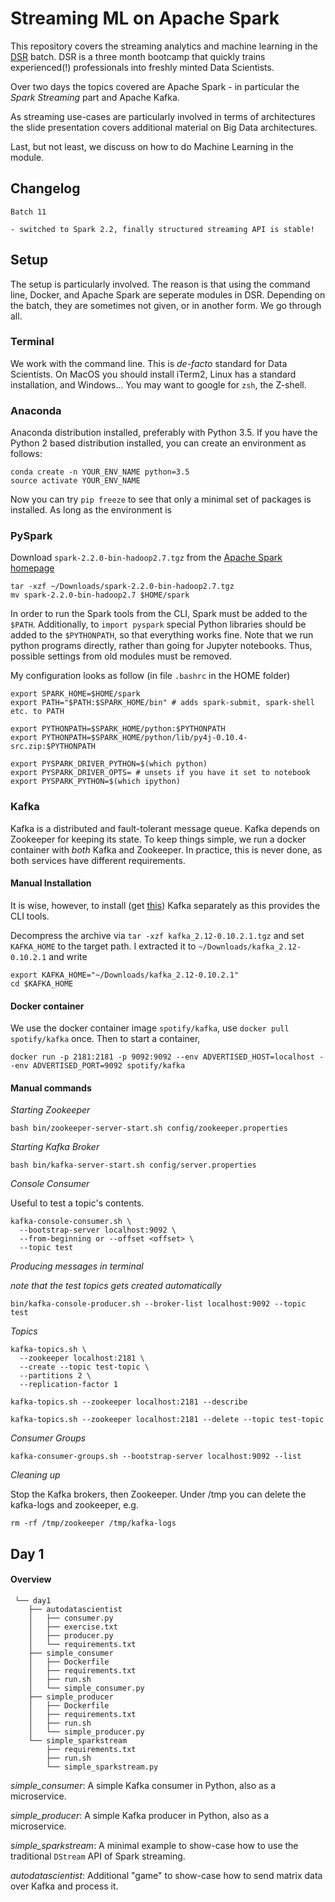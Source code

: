 # Streaming ML on Apache Spark

This repository covers the streaming analytics and machine learning in the [DSR](https://www.datascienceretreat.com) batch. DSR is a three month bootcamp that quickly trains experienced(!) professionals into freshly minted Data Scientists.

Over two days the topics covered are Apache Spark - in particular the *Spark Streaming* part and Apache Kafka.

As streaming use-cases are particularly involved in terms of architectures the slide presentation covers additional material on Big Data architectures.

Last, but not least, we discuss on how to do Machine Learning in the module.
## Changelog

```
Batch 11

- switched to Spark 2.2, finally structured streaming API is stable!
```

## Setup

The setup is particularly involved. The reason is that using the command line, Docker, and Apache Spark are seperate modules in DSR. Depending on the batch, they are sometimes not given, or in another form. We go through all.
### Terminal

We work with the command line. This is *de-facto* standard for Data Scientists. On MacOS you should install iTerm2, Linux has a standard installation, and Windows... You may want to google for `zsh`, the Z-shell.

### Anaconda 

Anaconda distribution installed, preferably with Python 3.5. If you have the Python 2 based distribution installed, you can create an environment as follows:

```
conda create -n YOUR_ENV_NAME python=3.5
source activate YOUR_ENV_NAME
```

Now you can try `pip freeze` to see that only a minimal set of packages is installed. As long as the environment is 

### PySpark 

Download `spark-2.2.0-bin-hadoop2.7.tgz` from the [Apache Spark homepage](https://spark.apache.org)

```
tar -xzf ~/Downloads/spark-2.2.0-bin-hadoop2.7.tgz
mv spark-2.2.0-bin-hadoop2.7 $HOME/spark
```

In order to run the Spark tools from the CLI, Spark must be added to the `$PATH`. Additionally, to `import pyspark` special Python libraries should be added to the `$PYTHONPATH`, so that everything works fine. Note that we run python programs directly, rather than going for Jupyter notebooks. Thus, possible settings from old modules must be removed.

My configuration looks as follow (in file `.bashrc` in the HOME folder)

```
export SPARK_HOME=$HOME/spark
export PATH="$PATH:$SPARK_HOME/bin" # adds spark-submit, spark-shell etc. to PATH

export PYTHONPATH=$SPARK_HOME/python:$PYTHONPATH
export PYTHONPATH=$SPARK_HOME/python/lib/py4j-0.10.4-src.zip:$PYTHONPATH

export PYSPARK_DRIVER_PYTHON=$(which python)
export PYSPARK_DRIVER_OPTS= # unsets if you have it set to notebook
export PYSPARK_PYTHON=$(which ipython)
```

### Kafka

Kafka is a distributed and fault-tolerant message queue. Kafka depends on Zookeeper for keeping its state. To keep things simple, we run a docker container with _both_ Kafka and Zookeeper. In practice, this is never done, as both services have different requirements. 

#### Manual Installation
It is wise, however, to install (get [this](https://www.apache.org/dyn/closer.cgi?path=/kafka/0.10.2.1/kafka_2.12-0.10.2.1.tgz)) Kafka separately as this provides the CLI tools.

Decompress the archive via `tar -xzf kafka_2.12-0.10.2.1.tgz` and set `KAFKA_HOME` to the target path. I extracted it to `~/Downloads/kafka_2.12-0.10.2.1` and write

```
export KAFKA_HOME="~/Downloads/kafka_2.12-0.10.2.1"
cd $KAFKA_HOME
```

#### Docker container
We use the docker container image `spotify/kafka`, use `docker pull spotify/kafka` once. Then to start a container,

```
docker run -p 2181:2181 -p 9092:9092 --env ADVERTISED_HOST=localhost --env ADVERTISED_PORT=9092 spotify/kafka
```

#### Manual commands
_Starting Zookeeper_

```
bash bin/zookeeper-server-start.sh config/zookeeper.properties
```

_Starting Kafka Broker_

```
bash bin/kafka-server-start.sh config/server.properties
```
_Console Consumer_

Useful to test a topic's contents.
```
kafka-console-consumer.sh \
  --bootstrap-server localhost:9092 \
  --from-beginning or --offset <offset> \
  --topic test
```

_Producing messages in terminal_

_note that the test topics gets created automatically_
```
bin/kafka-console-producer.sh --broker-list localhost:9092 --topic test
```

_Topics_
```
kafka-topics.sh \
  --zookeeper localhost:2181 \
  --create --topic test-topic \
  --partitions 2 \
  --replication-factor 1
  
kafka-topics.sh --zookeeper localhost:2181 --describe

kafka-topics.sh --zookeeper localhost:2181 --delete --topic test-topic
```

_Consumer Groups_
```
kafka-consumer-groups.sh --bootstrap-server localhost:9092 --list
```

_Cleaning up_

Stop the Kafka brokers, then Zookeeper. Under /tmp you can delete the kafka-logs and zookeeper, e.g.

```
rm -rf /tmp/zookeeper /tmp/kafka-logs
```
 
## Day 1
 
#### Overview
 
```
 └── day1 
    ├── autodatascientist
    │   ├── consumer.py
    │   ├── exercise.txt
    │   ├── producer.py
    │   └── requirements.txt
    ├── simple_consumer
    │   ├── Dockerfile
    │   ├── requirements.txt
    │   ├── run.sh
    │   └── simple_consumer.py
    ├── simple_producer
    │   ├── Dockerfile
    │   ├── requirements.txt
    │   ├── run.sh
    │   └── simple_producer.py
    └── simple_sparkstream
        ├── requirements.txt
        ├── run.sh
        └── simple_sparkstream.py
```
_simple\_consumer_: A simple Kafka consumer in Python, also as a microservice.

_simple\_producer_: A simple Kafka producer in Python, also as a microservice.

_simple\_sparkstream_: A minimal example to show-case how to use the traditional `DStream` API of Spark streaming.

_autodatascientist_: Additional "game" to show-case how to send matrix data over Kafka and process it.
